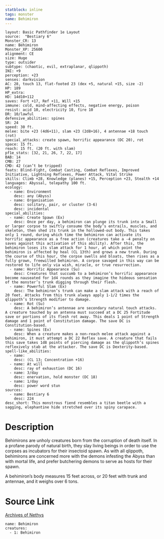 ```yaml
---
statblock: inline
tags: monster
name: Behimiron
---
```

```statblock
layout: Basic Pathfinder 1e Layout
source:  "Bestiary 6"
Monster_CR: 13
name: Behimiron
Monster_XP: 25600
alignment: CE
size: Huge
type: outsider
subtype: (chaotic, evil, extraplanar, qlippoth)
INI: +9
perception: +23
senses: darkvision
AC: 28, touch 13, flat-footed 23 (dex +5, natural +15, size -2)
HP: 189
HP_extra: 
HD: 14d10+112
saves: Fort +17, Ref +11, Will +15
immune: cold, mind-affecting effects, negative energy, poison
resist: acid 10, electricity 10, fire 10
DR: 10/lawful
defensive_abilities: spines
SR: 24
speed: 30 ft.
melee: bite +23 (4d6+11), slam +23 (2d8+16), 4 antennae +18 touch (rot)
special_attacks: create spawn, horrific appearance (DC 20), rot
space: 15 ft.
reach: 15 ft. (20 ft. with slam)
pf1e_stats: [32, 21, 26, 7, 22, 17]
BAB: 14
CMB: 27
CMD: 42 (can’t be tripped)
feats: Blind-Fight, Combat Casting, Combat Reflexes, Improved Initiative, Lightning Reflexes, Power Attack, Vital Strike
skills: Climb +28, Knowledge (planes) +15, Perception +23, Stealth +14
languages: Abyssal, telepathy 100 ft.
ecology:
  - name: Environment
    desc: any (Abyss)
  - name: Organisation
    desc: solitary, pair, or cluster (3-6)
    desc: incidental
special_abilities:
  - name: Create Spawn (Ex)
    desc: Once per day, a behimiron can plunge its trunk into a Small or larger corpse to swiftly consume the body’s entrails, muscles, and skeleton, then shed its trunk in the hollowed-out body. This takes only 1 round, during which time the behimiron can activate its horrific appearance as a free action (creatures take a -4 penalty on saves against this activation of this ability). After this, the behimiron loses its slam attack for 1 hour, at which point the behimiron is affected by heal (CL 13th) and grows a new trunk. During the course of this hour, the corpse swells and bloats, then rises as a fully grown, freewilled behimiron. A corpse savaged in this way can be restored to life only via wish, miracle, or true resurrection.
  - name: Horrific Appearance (Su)
    desc: Creatures that succumb to a behimiron’s horrific appearance become nauseated for 1d4 rounds as they imagine the hideous sensation of the monster’s trunk digging through their flesh.
  - name: Powerful Slam (Ex)
    desc: The behimiron’s trunk can make a slam attack with a reach of 20 feet. Attacks from this trunk always apply 1-1/2 times the qlippoth’s Strength modifier to damage.
  - name: Rot (Su)
    desc: A behimiron’s antennae are secondary natural touch attacks. A creature touched by an antenna must succeed at a DC 25 Fortitude save or portions of its flesh rot away. This deals 1 point of Strength damage and 1 point of Constitution damage. The save DC is Constitution-based.
  - name: Spines (Ex)
    desc: When a creature makes a non-reach melee attack against a behimiron, it must attempt a DC 22 Reflex save. A creature that fails this save takes 1d8 points of piercing damage as the qlippoth’s spines reflexively stab at the attacker. The save DC is Dexterity-based.
spell-like_abilities:
  - name:
    desc: (CL 13; Concentration +16)
  - name: At will
    desc: ray of exhaustion (DC 16)
  - name: 3/day
    desc: enervation, hold monster (DC 18)
  - name: 1/day
    desc: power word stun
sources:
  - name: Bestiary 6
    desc: 224
desc_short: This monstrous fiend resembles a titan beetle with a sagging, elephantine hide stretched over its spiny carapace.
```
# Description
Behimirons are unholy creatures born from the corruption of death itself. In a profane parody of natural birth, they slay living beings in order to use the corpses as incubators for their insectoid spawn. As with all qlippoth, behimirons are concerned more with the demons infesting the Abyss than with mortal life, and prefer butchering demons to serve as hosts for their spawn. 

A behimiron’s body measures 15 feet across, or 20 feet with trunk and antennae, and it weighs over 6 tons.
# Source Link
[Archives of Nethys](https://aonprd.com/MonsterDisplay.aspx?ItemName=Behimiron)
```encounter-table
name: Behimiron
creatures:
  - 1: Behimiron
```
